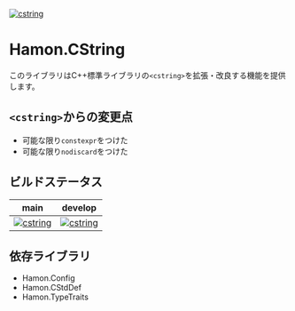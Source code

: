 ﻿[![cstring](https://github.com/shibainuudon/HamonCore/actions/workflows/cstring.yml/badge.svg)](https://github.com/shibainuudon/HamonCore/actions/workflows/cstring.yml)

# Hamon.CString

このライブラリはC++標準ライブラリの`<cstring>`を拡張・改良する機能を提供します。

## `<cstring>`からの変更点

* 可能な限り`constexpr`をつけた
* 可能な限り`nodiscard`をつけた

## ビルドステータス

| main | develop |
| ---- | ------- |
|[![cstring](https://github.com/shibainuudon/HamonCore/actions/workflows/cstring.yml/badge.svg?branch=main)](https://github.com/shibainuudon/HamonCore/actions/workflows/cstring.yml)|[![cstring](https://github.com/shibainuudon/HamonCore/actions/workflows/cstring.yml/badge.svg?branch=develop)](https://github.com/shibainuudon/HamonCore/actions/workflows/cstring.yml)|

## 依存ライブラリ

* Hamon.Config
* Hamon.CStdDef
* Hamon.TypeTraits
